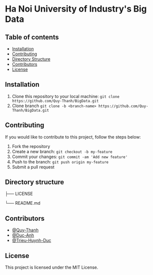 # Ha Noi University of Industry's Big Data

## Table of contents

- [Installation](#Installation)
- [Contributing](#Contributing)
- [Directory Structure](#Directory-structure)
- [Contributors](#Contributors)
- [License](#License)

## Installation

1. Clone this repository to your local machine: `git clone https://github.com/Quy-Thanh/BigData.git`
2. Clone branch `git clone -b <branch-name> https://github.com/Quy-Thanh/BigData.git`

## Contributing

If you would like to contribute to this project, follow the steps below:

1. Fork the repository
2. Create a new branch: `git checkout -b my-feature`
3. Commit your changes: `git commit -am 'Add new feature'`
4. Push to the branch: `git push origin my-feature`
5. Submit a pull request


## Directory structure

├── LICENSE

└── README.md

## Contributors

- [@Quy-Thanh](https://github.com/Quy-Thanh)
- [@Duc-Anh](https://github.com/tempyemp)
- [@Trieu-Huynh-Duc]()


## License

This project is licensed under the MIT License.

